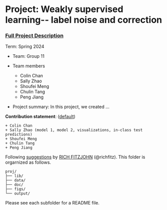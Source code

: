 # Project: Weakly supervised learning-- label noise and correction


### [Full Project Description](doc/project3_desc.md)

Term: Spring 2024

+ Team: Group 11
+ Team members
	+ Colin Chan
	+ Sally Zhao
	+ Shoufei Meng
	+ Chulin Tang
	+ Peng Jiang

+ Project summary: In this project, we created ...
	

**Contribution statement**: ([default](doc/a_note_on_contributions.md)) 

	+ Colin Chan
	+ Sally Zhao (model 1, model 2, visualizations, in-class test predictions)
	+ Shoufei Meng
	+ Chulin Tang
	+ Peng Jiang

Following [suggestions](http://nicercode.github.io/blog/2013-04-05-projects/) by [RICH FITZJOHN](http://nicercode.github.io/about/#Team) (@richfitz). This folder is orgarnized as follows.

```
proj/
├── lib/
├── data/
├── doc/
├── figs/
└── output/
```

Please see each subfolder for a README file.

